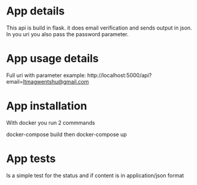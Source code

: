 # App details

This api is build in flask. it does email verification and sends output in json. In you uri you also pass the password parameter.

# App usage details

Full uri with parameter example: http://localhost:5000/api?email=ltmagwentshu@gmail.com

# App installation

With docker you run 2 commmands

docker-compose build then docker-compose up

# App tests
Is a simple test for the status and if content is in application/json format

